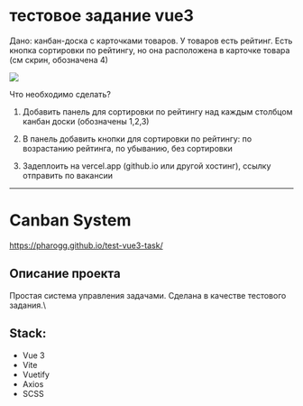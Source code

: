 # тестовое задание vue3

Дано: канбан-доска с карточками товаров. У товаров есть рейтинг. Есть кнопка сортировки по рейтингу, но она расположена в карточке товара (см скрин, обозначена 4)

![](images/task.png)

Что необходимо сделать?

1. Добавить панель для сортировки по рейтингу над каждым столбцом канбан доски (обозначены 1,2,3)

2. В панель добавить кнопки для сортировки по рейтингу: по возрастанию рейтинга, по убыванию, без сортировки

3. Задеплоить на vercel.app (github.io или другой хостинг), ссылку отправить по вакансии

---

# Canban System

https://pharogg.github.io/test-vue3-task/

## Описание проекта

Простая система управления задачами. Сделана в качестве тестового задания.\

## Stack:

- Vue 3
- Vite
- Vuetify
- Axios
- SCSS
